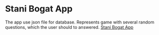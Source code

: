 # Stani Bogat App
The app use json file for database. Represents game with several random questions, which the user should to answered.
[Stani Bogat App](https://krisikostadinov.github.io/StaniBogatApp/)
